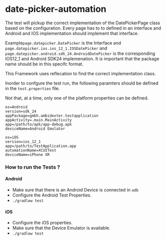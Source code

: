 # date-picker-automation

The test will pickup the correct implementation of the DatePickerPage class based on the configuration.
Every page has to to defined in an interface and Android and IOS implementation should implement that interface.

Example`page.datepicker.DatePicker` is the Interface and `page.datepicker.ios.ios_12_1.IOSDatePicker` and 
`page.datepicker.android.sdk_24.AndroidDatePicker` is the corresponding IOS12_1 and Android SDK24 implemenation.
It is important that the package name should be in this specifc format.

This Framework uses reflecation to find the correct implementation class. 

Inorder to confgure the test run, the following paramters should be defined in the `test.properties` file.

Not that, at a time, only one of the platform properties can be defined.

````
os=Android
version=sdk_24
appPackage=gmbh.ambidexter.testapplication
appActivity=.main.MainActivity
app=/path/to/apk/app-debug.apk
deviceName=Android Emulator
````
````
os=iOS
version=ios_12_1
app=/path/to/TestApplication.app
automationName=XCUITest
deviceName=iPhone XR
````

### How to run the Tests ?

#### Android
- Make sure that there is an Android Device is connected in `adb`
- Configure the Android Test Properties.
- `./gradlew test`

#### iOS
- Configure the iOS properties.
- Make sure that the Device Emulator is available.
- `./gradlew test`

